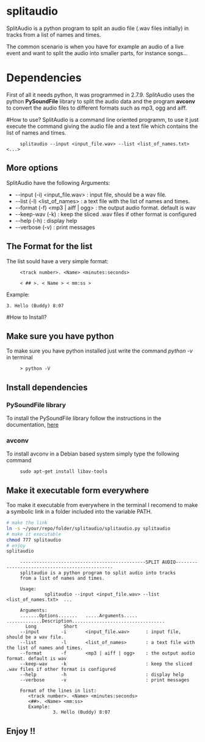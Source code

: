 # splitaudio
SplitAudio is a python program to split an audio file (.wav files initially) in tracks from a list of names and times.

The common scenario is when you have for example an audio of a live event and want to split the audio into smaller parts, for instance songs...

# Dependencies
First of all it needs python, It was programmed in 2.7.9.
SplitAudio uses the python **PySoundFile** library to split the audio data and the program **avconv** to convert the audio files to different formats such as mp3, ogg and aiff.

#How to use?
SplitAudio is a command line oriented programm, to use it just execute the command giving the audio file and a text file which contains the list of names and times.

         splitaudio --input <input_file.wav> --list <list_of_names.txt>  <...>
         
## More options 
SplitAudio have the following Arguments:

- --input        (-i)       <input_file.wav>      : input file, should be a wav file.
- --list         (-l)       <list_of_names>       : a text file with the list of names and times.
- --format       (-f)       <mp3 | aiff | ogg>    : the output audio format. default is wav
- --keep-wav     (-k)                             : keep the sliced .wav files if other format is configured
- --help         (-h)                             : display help
- --verbose      (-v)                             : print messages


## The Format for the list
The list sould have a very simple format:

         <track number>. <Name> <minutes:seconds>

         < ## >. < Name > < mm:ss >

Example:

    3. Hello (Buddy) 8:07
    
    
#How to Install?

## Make sure you have python

To make sure you have python installed just write the command *python -v* in terminal

         > python -V

## Install dependencies

### PySoundFile library

To install the PySoundFile library follow the instructions in the documentation, [here](http://pysoundfile.readthedocs.io/en/0.8.1/)

### avconv

To install avconv in a Debian based system simply type the following command

         sudo apt-get install libav-tools

## Make it executable form everywhere

Too make it executable from everywhere in the terminal I recomend to make a symbolic link in a folder included into the variable PATH.
         
```sh
# make the link
ln -s ~/your/repo/folder/splitaudio/splitaudio.py splitaudio
# make it executable
chmod 777 splitaudio
# enjoy
splitaudio
```

         ----------------------------------------------SPLIT AUDIO-----------------------------------------------
         splitaudio is a python program to split audio into tracks
         from a list of names and times.
          
         Usage:
                  splitaudio --input <input_file.wav> --list <list_of_names.txt>  ...
          
         Arguments:
         .......Options.......   .....Arguments.....   .............Description..................................
           Long          Short
         --input        -i       <input_file.wav>      : input file, should be a wav file.
         --list         -l       <list_of_names>       : a text file with the list of names and times.
         --format       -f       <mp3 | aiff | ogg>    : the output audio format. default is wav
         --keep-wav     -k                             : keep the sliced .wav files if other format is configured
         --help         -h                             : display help
         --verbose      -v                             : print messages
          
         Format of the lines in list: 
            <track number>. <Name> <minutes:seconds>
            <##>. <Name> <mm:ss>
            Example:
                     3. Hello (Buddy) 8:07



## Enjoy !!
